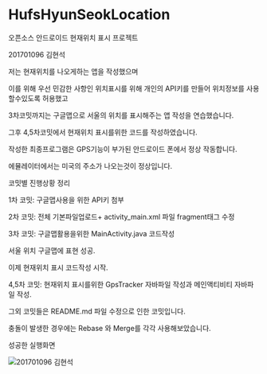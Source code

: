 # HufsHyunSeokLocation
오픈소스 안드로이드 현재위치 표시 프로젝트

201701096 김현석

저는 현재위치를 나오게하는 앱을 작성했으며

이를 위해 우선 민감한 사항인 위치표시를 위해 개인의 API키를 만들어 위치정보를 사용할수있도록 허용했고

3차코밋까지는 구글맵으로 서울의 위치를 표시해주는 앱 작성을 연습했습니다.

그후 4,5차코밋에서 현재위치 표시를위한 코드를 작성하였습니다.

작성한 최종프로그램은 GPS기능이 부가된 안드로이드 폰에서 정상 작동합니다.

에뮬레이터에서는 미국의 주소가 나오는것이 정상입니다.

코밋별 진행상황 정리

1차 코밋: 구글맵사용을 위한 API키 첨부

2차 코밋: 전체 기본파일업로드+ activity_main.xml 파일 fragment태그 수정

3차 코밋: 구글맵활용을위한 MainActivity.java 코드작성

서울 위치 구글맵에 표현 성공.

이제 현재위치 표시 코드작성 시작.

4,5차 코밋: 현재위치 표시를위한 GpsTracker 자바파일 작성과 메인액티비티 자바파일 작성.

그외 코밋들은 README.md 파일 수정으로 인한 코밋입니다.

충돌이 발생한 경우에는 Rebase 와 Merge를 각각 사용해보았습니다.

성공한 실행화면

![201701096 김현석](https://user-images.githubusercontent.com/49778514/86219789-a0d8d780-bbbd-11ea-87df-13a0cf517b7d.jpg)
